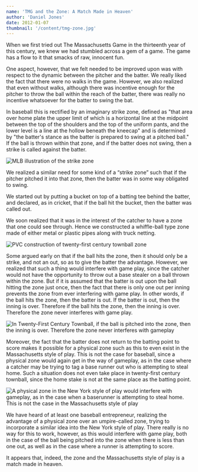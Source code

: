 ```yaml
---
name: 'TMG and the Zone: A Match Made in Heaven'
author: 'Daniel Jones'
date: 2012-01-07
thumbnail: '/content/tmg-zone.jpg'
---
```


When we first tried out The Massachusetts Game in the thirteenth year of this century, we knew we had stumbled across a gem of a game. The game has a flow to it that smacks of raw, innocent fun.

One aspect, however, that we felt needed to be improved upon was with respect to the dynamic between the pitcher and the batter. We really liked the fact that there were no walks in the game. However, we also realized that even without walks, although there was incentive enough for the pitcher to throw the ball within the reach of the batter, there was really no incentive whatsoever for the batter to swing the bat.

In baseball this is rectified by an imaginary strike zone, defined as "that area over home plate the upper limit of which is a horizontal line at the midpoint between the top of the shoulders and the top of the uniform pants, and the lower level is a line at the hollow beneath the kneecap" and is determined by "the batter's stance as the batter is prepared to swing at a pitched ball." If the ball is thrown within that zone, and if the batter does not swing, then a strike is called against the batter.

![MLB illustration of the strike zone](/content/tmg-zone.jpg)

We realized a similar need for some kind of a “strike zone” such that if the pitcher pitched it into that zone, then the batter was in some way obligated to swing.

We started out by putting a bucket on top of a batting tee behind the batter, and declared, as in cricket, that if the ball hit the bucket, then the batter was called out.

We soon realized that it was in the interest of the catcher to have a zone that one could see through. Hence we constructed a whiffle-ball type zone made of either metal or plastic pipes along with truck netting.

![PVC construction of twenty-first century townball zone](/content/tmg-pvc.jpg)

Some argued early on that if the ball hits the zone, then it should only be a strike, and not an out, so as to give the batter the advantage. However, we realized that such a thing would interfere with game play, since the catcher would not have the opportunity to throw out a base stealer on a ball thrown within the zone. But if it is assumed that the batter is out upon the ball hitting the zone just once, then the fact that there is only one out per inning prevents the zone from ever interfering with game play. In other words, if the ball hits the zone, then the batter is out. If the batter is out, then the inning is over. Therefore if the ball hits the zone, then the inning is over. Therefore the zone never interferes with game play.

![In Twenty-First Century Townball, if the ball is pitched into the zone, then the inning is over. Therefore the zone never interferes with gameplay](/content/tmg-pitch.jpg)

Moreover, the fact that the batter does not return to the batting point to score makes it possible for a physical zone such as this to even exist in the Massachusetts style of play. This is not the case for baseball, since a physical zone would again get in the way of gameplay, as in the case where a catcher may be trying to tag a base runner out who is attempting to steal home. Such a situation does not even take place in twenty-first century townball, since the home stake is not at the same place as the batting point.

![A physical zone in the New York style of play would interfere with gameplay, as in the case when a baserunner is attempting to steal home.  This is not the case in the Massachusetts style of play](/content/tmg-slide.jpg)

We have heard of at least one baseball entrepreneur, realizing the advantage of a physical zone over an umpire-called zone, trying to incorporate a similar idea into the New York style of play. There really is no way for this to work, however, as this would interfere with game play, both in the case of the ball being pitched into the zone when there is less than one out, as well as in the case where a runner is attempting to score.

It appears that, indeed, the zone and the Massachusetts style of play is a match made in heaven.
